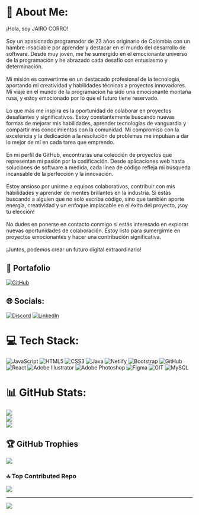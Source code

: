 # 💫 About Me:
¡Hola, soy JAIRO CORRO!<br><br>Soy un apasionado programador de 23 años originario de Colombia con un hambre insaciable por aprender y destacar en el mundo del desarrollo de software. Desde muy joven, me he sumergido en el emocionante universo de la programación y he abrazado cada desafío con entusiasmo y determinación.<br><br>Mi misión es convertirme en un destacado profesional de la tecnología, aportando mi creatividad y habilidades técnicas a proyectos innovadores. Mi viaje en el mundo de la programación ha sido una emocionante montaña rusa, y estoy emocionado por lo que el futuro tiene reservado.<br><br>Lo que más me inspira es la oportunidad de colaborar en proyectos desafiantes y significativos. Estoy constantemente buscando nuevas formas de mejorar mis habilidades, aprender tecnologías de vanguardia y compartir mis conocimientos con la comunidad. Mi compromiso con la excelencia y la dedicación a la resolución de problemas me impulsan a dar lo mejor de mí en cada tarea que emprendo.<br><br>En mi perfil de GitHub, encontrarás una colección de proyectos que representan mi pasión por la codificación. Desde aplicaciones web hasta soluciones de software a medida, cada línea de código refleja mi búsqueda incansable de la perfección y la innovación.<br><br>Estoy ansioso por unirme a equipos colaborativos, contribuir con mis habilidades y aprender de mentes brillantes en la industria. Si estás buscando a alguien que no solo escriba código, sino que también aporte energía, creatividad y un enfoque implacable en el éxito del proyecto, ¡soy tu elección!<br><br>No dudes en ponerse en contacto conmigo si estás interesado en explorar nuevas oportunidades de colaboración. Estoy listo para sumergirme en proyectos emocionantes y hacer una contribución significativa.<br><br>¡Juntos, podemos crear un futuro digital extraordinario!<br>

## 💼 Portafolio
[![GitHub](https://img.shields.io/badge/Portafolio-%23121011.svg?style=for-the-badge&logo=github&logoColor=white)](https://discord.gg/jairocorro) 
## 🌐 Socials:
[![Discord](https://img.shields.io/badge/Discord-%237289DA.svg?logo=discord&logoColor=white)](https://discord.gg/jairocorro) [![LinkedIn](https://img.shields.io/badge/LinkedIn-%230077B5.svg?logo=linkedin&logoColor=white)](https://linkedin.com/in/https://www.linkedin.com/in/jairo-corro) 

# 💻 Tech Stack:
![JavaScript](https://img.shields.io/badge/javascript-%23323330.svg?style=for-the-badge&logo=javascript&logoColor=%23F7DF1E) ![HTML5](https://img.shields.io/badge/html5-%23E34F26.svg?style=for-the-badge&logo=html5&logoColor=white) ![CSS3](https://img.shields.io/badge/css3-%231572B6.svg?style=for-the-badge&logo=css3&logoColor=white) ![Java](https://img.shields.io/badge/java-%23ED8B00.svg?style=for-the-badge&logo=java&logoColor=white) ![Netlify](https://img.shields.io/badge/netlify-%23000000.svg?style=for-the-badge&logo=netlify&logoColor=#00C7B7) ![Bootstrap](https://img.shields.io/badge/bootstrap-%23563D7C.svg?style=for-the-badge&logo=bootstrap&logoColor=white) ![GitHub](https://img.shields.io/badge/GitHub-%23121011.svg?style=for-the-badge&logo=github&logoColor=white) ![React](https://img.shields.io/badge/react-%2320232a.svg?style=for-the-badge&logo=react&logoColor=%2361DAFB) ![Adobe Illustrator](https://img.shields.io/badge/adobeillustrator-%23FF9A00.svg?style=for-the-badge&logo=adobeillustrator&logoColor=white) ![Adobe Photoshop](https://img.shields.io/badge/adobephotoshop-%2331A8FF.svg?style=for-the-badge&logo=adobephotoshop&logoColor=white) 	![Figma](https://img.shields.io/badge/figma-%23F24E1E.svg?style=for-the-badge&logo=figma&logoColor=white) ![GIT](https://img.shields.io/badge/Git-fc6d26?style=for-the-badge&logo=git&logoColor=white) ![MySQL](https://img.shields.io/badge/mysql-%2300f.svg?style=for-the-badge&logo=mysql&logoColor=white)
# 📊 GitHub Stats:
![](https://github-readme-stats.vercel.app/api?username=jlcorro&theme=tokyonight&hide_border=false&include_all_commits=false&count_private=false)<br/>
![](https://github-readme-streak-stats.herokuapp.com/?user=jlcorro&theme=tokyonight&hide_border=false)<br/>
![](https://github-readme-stats.vercel.app/api/top-langs/?username=jlcorro&theme=tokyonight&hide_border=false&include_all_commits=false&count_private=false&layout=compact)

## 🏆 GitHub Trophies
![](https://github-profile-trophy.vercel.app/?username=jlcorro&theme=nord&no-frame=false&no-bg=true&margin-w=4)

### 🔝 Top Contributed Repo
![](https://github-contributor-stats.vercel.app/api?username=jlcorro&limit=5&theme=dark&combine_all_yearly_contributions=true)

---
[![](https://visitcount.itsvg.in/api?id=jlcorro&icon=0&color=0)](https://visitcount.itsvg.in)

<!-- Proudly created with GPRM ( https://gprm.itsvg.in ) -->
